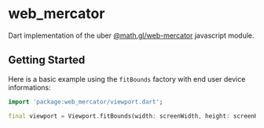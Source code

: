 # web_mercator

Dart implementation of the uber [@math.gl/web-mercator](https://github.com/uber-web/math.gl/tree/master/modules/web-mercator) javascript module.

## Getting Started

Here is a basic example using the `fitBounds` factory with end user device informations:
```dart
import 'package:web_mercator/viewport.dart';

final viewport = Viewport.fitBounds(width: screenWidth, height: screenHeight, lat: )
```